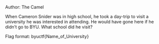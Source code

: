 Author: The Camel

When Cameron Snider was in high school, he took a day-trip to visit a university he was interested in attending. He would have gone here if he didn’t go to BYU. What school did he visit?

Flag format: byuctf{Name_of_University}
